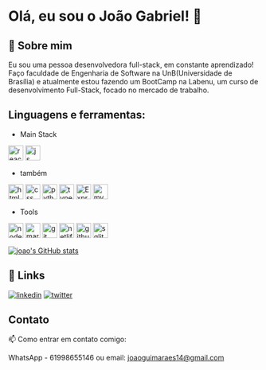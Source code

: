 
# Olá, eu sou o João Gabriel! 👋


## 🚀 Sobre mim
Eu sou uma pessoa desenvolvedora full-stack, em constante aprendizado! Faço faculdade de 
Engenharia de Software na UnB(Universidade de Brasília) e atualmente estou fazendo um BootCamp na Labenu,
um curso de desenvolvimento Full-Stack, focado no mercado de trabalho. 


## Linguagens e ferramentas: 
- Main Stack

[<img src='https://img.shields.io/badge/react-%2320232a.svg?style=for-the-badge&logo=react&logoColor=%2361DAFB' alt='react' height='30'>](https://github.com/joaoguimaraess) [<img src='https://img.shields.io/badge/JavaScript-323330?style=for-the-badge&logo=javascript&logoColor=F7DF1E' alt='js' height='30'>](https://github.com/joaoguimaraess)

- também

[<img src='https://img.shields.io/badge/HTML5-E34F26?style=for-the-badge&logo=html5&logoColor=white' alt='html' height='30'>](https://github.com/joaoguimaraess) [<img src='https://img.shields.io/badge/CSS3-1572B6?style=for-the-badge&logo=css3&logoColor=white' alt='css' height='30'>](https://github.com/joaoguimaraess) [<img src='https://img.shields.io/badge/Python-3776AB?style=for-the-badge&logo=python&logoColor=white' alt='python' height='30'>](https://github.com/joaoguimaraess) [<img src='https://img.shields.io/badge/typescript-%23007ACC.svg?style=for-the-badge&logo=typescript&logoColor=white' alt='typescript' height='30'>](https://github.com/joaoguimaraess) [<img src='https://img.shields.io/badge/Express.js-404D59?style=for-the-badge' alt='Express.js' height='30'>](https://github.com/joaoguimaraess) [<img src='https://img.shields.io/badge/MySQL-00000F?style=for-the-badge&logo=mysql&logoColor=white' alt='mySQL' height='30'>](https://github.com/joaoguimaraess) 
- Tools

[<img src='https://img.shields.io/badge/Node.js-339933?style=for-the-badge&logo=nodedotjs&logoColor=white' alt='node' height='30'>](https://github.com/joaoguimaraess) [<img src='https://img.shields.io/badge/Markdown-000000?style=for-the-badge&logo=markdown&logoColor=white' alt='markdown' height='30'>](https://github.com/joaoguimaraess) [<img src='https://img.shields.io/badge/Git-F05032?style=for-the-badge&logo=git&logoColor=white' alt='git' height='30'>](https://github.com/joaoguimaraess) [<img src='https://img.shields.io/badge/netlify-%23000000.svg?style=for-the-badge&logo=netlify&logoColor=#00C7B7' alt='netlify' height='30'>](https://github.com/joaoguimaraess) [<img src='https://img.shields.io/badge/GitHub-100000?style=for-the-badge&logo=github&logoColor=white' alt='github' height='30'>](https://github.com/joaoguimaraess) [<img src='https://img.shields.io/badge/sqlite-%2307405e.svg?style=for-the-badge&logo=sqlite&logoColor=white' alt='sqlite' height='30'>](https://github.com/joaoguimaraess)

[![joao's GitHub stats](https://github-readme-stats.vercel.app/api?username=joaoguimaraess&show_icons=true&theme=tokyonight)](https://github.com/joaoguimaraess/github-readme-stats)


## 🔗 Links
[![linkedin](https://img.shields.io/badge/linkedin-0A66C2?style=for-the-badge&logo=linkedin&logoColor=white)](https://www.linkedin.com/in/joao-gabriel-guimaraes-7aa246191/)
[![twitter](https://img.shields.io/badge/twitter-1DA1F2?style=for-the-badge&logo=twitter&logoColor=white)](https://twitter.com/joaoguimaraess)


## Contato



📫 Como entrar em contato comigo: 

WhatsApp - 61998655146 ou email: joaoguimaraes14@gmail.com
